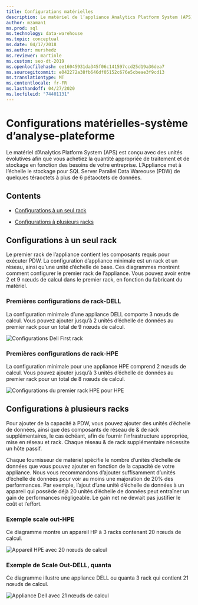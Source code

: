 ```yaml
---
title: Configurations matérielles
description: Le matériel de l’appliance Analytics Platform System (APS) est conçu avec des unités évolutives afin que vous achetiez la quantité appropriée de traitement et de stockage en fonction des besoins de votre entreprise. L’Appliance met à l’échelle le stockage pour les Data Warehouse parallèles de quelques téraoctets à plus de 6 pétaoctets de données.
author: mzaman1
ms.prod: sql
ms.technology: data-warehouse
ms.topic: conceptual
ms.date: 04/17/2018
ms.author: murshedz
ms.reviewer: martinle
ms.custom: seo-dt-2019
ms.openlocfilehash: ee16045931da345f06c141597ccd25d19a36dea7
ms.sourcegitcommit: e042272a38fb646df05152c676e5cbeae3f9cd13
ms.translationtype: MT
ms.contentlocale: fr-FR
ms.lasthandoff: 04/27/2020
ms.locfileid: "74401131"
---
```

# <a name="hardware-configurations---analytics-platform-system"></a>Configurations matérielles-système d’analyse-plateforme
Le matériel d’Analytics Platform System (APS) est conçu avec des unités évolutives afin que vous achetiez la quantité appropriée de traitement et de stockage en fonction des besoins de votre entreprise. L’Appliance met à l’échelle le stockage pour SQL Server Parallel Data Wareouse (PDW) de quelques téraoctets à plus de 6 pétaoctets de données.  
  
## <a name="contents"></a>Contents  
  
-   [Configurations à un seul rack](#section1)  
  
-   [Configurations à plusieurs racks](#section2)  

  
## <a name="one-rack-configurations"></a><a name="section1"></a>Configurations à un seul rack  
Le premier rack de l’appliance contient les composants requis pour exécuter PDW. La configuration d’appliance minimale est un rack et un réseau, ainsi qu’une unité d’échelle de base. Ces diagrammes montrent comment configurer le premier rack de l’appliance. Vous pouvez avoir entre 2 et 9 nœuds de calcul dans le premier rack, en fonction du fabricant du matériel.  
  
### <a name="first-rack-configurations---dell"></a>Premières configurations de rack-DELL  
La configuration minimale d’une appliance DELL comporte 3 nœuds de calcul. Vous pouvez ajouter jusqu’à 2 unités d’échelle de données au premier rack pour un total de 9 nœuds de calcul.  
  
![Configurations Dell First rack](media/first-rack-configurations-dell.png "Configurations Dell First rack")  
  
### <a name="first-rack-configurations---hpe"></a>Premières configurations de rack-HPE  
La configuration minimale pour une appliance HPE comprend 2 nœuds de calcul. Vous pouvez ajouter jusqu’à 3 unités d’échelle de données au premier rack pour un total de 8 nœuds de calcul.  
  
![Configurations du premier rack HPE pour HPE](media/first-rack-configurations-hpe.png "Configurations du premier rack HPE")  
  
## <a name="multi-rack-configurations"></a><a name="section2"></a>Configurations à plusieurs racks  
Pour ajouter de la capacité à PDW, vous pouvez ajouter des unités d’échelle de données, ainsi que des composants de réseau de & de rack supplémentaires, le cas échéant, afin de fournir l’infrastructure appropriée, mise en réseau et rack. Chaque réseau & de rack supplémentaire nécessite un hôte passif.  
  
Chaque fournisseur de matériel spécifie le nombre d’unités d’échelle de données que vous pouvez ajouter en fonction de la capacité de votre appliance. Nous vous recommandons d’ajouter suffisamment d’unités d’échelle de données pour voir au moins une majoration de 20% des performances. Par exemple, l’ajout d’une unité d’échelle de données à un appareil qui possède déjà 20 unités d’échelle de données peut entraîner un gain de performances négligeable. Le gain net ne devrait pas justifier le coût et l’effort.  
  
### <a name="scale-out-example---hpe"></a>Exemple scale out-HPE  
Ce diagramme montre un appareil HP à 3 racks contenant 20 nœuds de calcul.  
  
![Appareil HPE avec 20 nœuds de calcul](media/scale-out-hpe.png "Appareil HPE avec 20 nœuds de calcul")  
  
### <a name="scale-out-example---dell-quanta"></a>Exemple de Scale Out-DELL, quanta  
Ce diagramme illustre une appliance DELL ou quanta 3 rack qui contient 21 nœuds de calcul.  
  
![Appliance Dell avec 21 nœuds de calcul](media/scale-out-dell.png "Appliance Dell avec 21 nœuds de calcul")  
 
